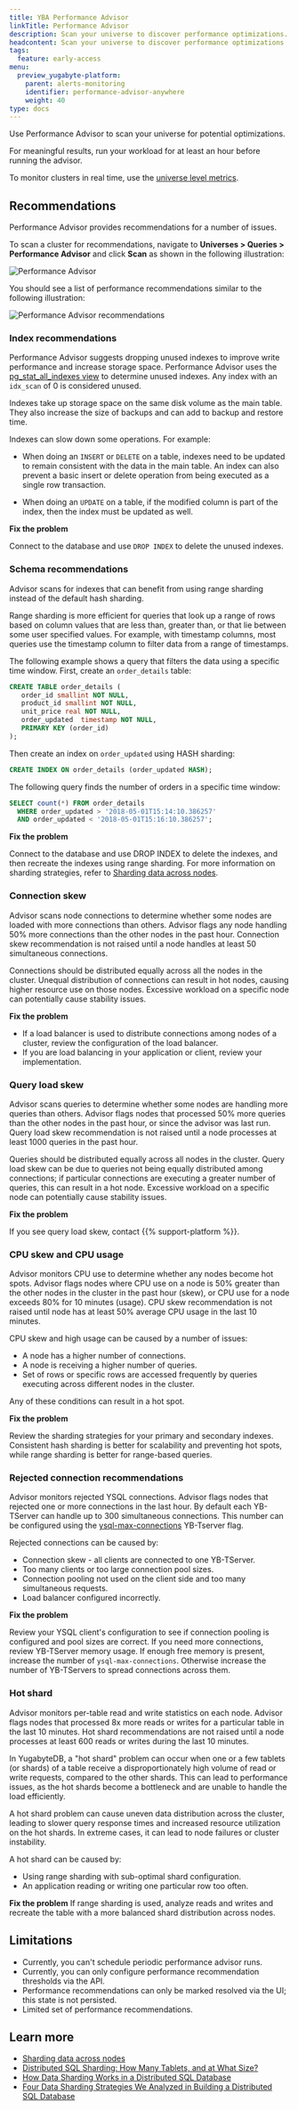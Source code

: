 ```yaml
---
title: YBA Performance Advisor
linkTitle: Performance Advisor
description: Scan your universe to discover performance optimizations.
headcontent: Scan your universe to discover performance optimizations
tags:
  feature: early-access
menu:
  preview_yugabyte-platform:
    parent: alerts-monitoring
    identifier: performance-advisor-anywhere
    weight: 40
type: docs
---
```


Use Performance Advisor to scan your universe for potential optimizations.

For meaningful results, run your workload for at least an hour before running the advisor.

To monitor clusters in real time, use the [universe level metrics](../anywhere-metrics/).

## Recommendations

Performance Advisor provides recommendations for a number of issues.

To scan a cluster for recommendations, navigate to **Universes > Queries > Performance Advisor** and click **Scan** as shown in the following illustration:

![Performance Advisor](/images/yp/alerts-monitoring/perf-advisor/perf-advisor-overview.png)

You should see a list of performance recommendations similar to the following illustration:

![Performance Advisor recommendations](/images/yp/alerts-monitoring/perf-advisor/perf-recommendations.png)

### Index recommendations

Performance Advisor suggests dropping unused indexes to improve write performance and increase storage space. Performance Advisor uses the [pg_stat_all_indexes view](https://www.postgresql.org/docs/11/monitoring-stats.html#PG-STAT-ALL-INDEXES-VIEW) to determine unused indexes. Any index with an `idx_scan` of 0 is considered unused.

Indexes take up storage space on the same disk volume as the main table. They also increase the size of backups and can add to backup and restore time.

Indexes can slow down some operations. For example:

- When doing an `INSERT` or `DELETE` on a table, indexes need to be updated to remain consistent with the data in the main table. An index can also prevent a basic insert or delete operation from being executed as a single row transaction.

- When doing an `UPDATE` on a table, if the modified column is part of the index, then the index must be updated as well.

**Fix the problem**

Connect to the database and use `DROP INDEX` to delete the unused indexes.

### Schema recommendations

Advisor scans for indexes that can benefit from using range sharding instead of the default hash sharding.

Range sharding is more efficient for queries that look up a range of rows based on column values that are less than, greater than, or that lie between some user specified values. For example, with timestamp columns, most queries use the timestamp column to filter data from a range of timestamps.

The following example shows a query that filters the data using a specific time window. First, create an `order_details` table:

```sql
CREATE TABLE order_details (
   order_id smallint NOT NULL,
   product_id smallint NOT NULL,
   unit_price real NOT NULL,
   order_updated  timestamp NOT NULL,
   PRIMARY KEY (order_id)
);
```

Then create an index on `order_updated` using HASH sharding:

```sql
CREATE INDEX ON order_details (order_updated HASH);
```

The following query finds the number of orders in a specific time window:

```sql
SELECT count(*) FROM order_details
  WHERE order_updated > '2018-05-01T15:14:10.386257'
  AND order_updated < '2018-05-01T15:16:10.386257';
```

**Fix the problem**

Connect to the database and use DROP INDEX to delete the indexes, and then recreate the indexes using range sharding. For more information on sharding strategies, refer to [Sharding data across nodes](../../../architecture/docdb-sharding/sharding/).

### Connection skew

Advisor scans node connections to determine whether some nodes are loaded with more connections than others. Advisor flags any node handling 50% more connections than the other nodes in the past hour. Connection skew recommendation is not raised until  a node handles at least 50 simultaneous connections.

Connections should be distributed equally across all the nodes in the cluster. Unequal distribution of connections can result in hot nodes, causing higher resource use on those nodes. Excessive workload on a specific node can potentially cause stability issues.

**Fix the problem**

- If a load balancer is used to distribute connections among nodes of a cluster, review the configuration of the load balancer.
- If you are load balancing in your application or client, review your implementation.

### Query load skew

Advisor scans queries to determine whether some nodes are handling more queries than others. Advisor flags nodes that processed 50% more queries than the other nodes in the past hour, or since the advisor was last run. Query load skew recommendation is not raised until a node processes at least 1000 queries in the past hour.

Queries should be distributed equally across all nodes in the cluster. Query load skew can be due to queries not being equally distributed among connections; if particular connections are executing a greater number of queries, this can result in a hot node. Excessive workload on a specific node can potentially cause stability issues.

**Fix the problem**

If you see query load skew, contact {{% support-platform %}}.

### CPU skew and CPU usage

Advisor monitors CPU use to determine whether any nodes become hot spots. Advisor flags nodes where CPU use on a node is 50% greater than the other nodes in the cluster in the past hour (skew), or CPU use for a node exceeds 80% for 10 minutes (usage). CPU skew recommendation is not raised until node has at least 50% average CPU usage in the last 10 minutes.

CPU skew and high usage can be caused by a number of issues:

- A node has a higher number of connections.
- A node is receiving a higher number of queries.
- Set of rows or specific rows are accessed frequently by queries executing across different nodes in the cluster.

Any of these conditions can result in a hot spot.

**Fix the problem**

Review the sharding strategies for your primary and secondary indexes. Consistent hash sharding is better for scalability and preventing hot spots, while range sharding is better for range-based queries.

### Rejected connection recommendations

Advisor monitors rejected YSQL connections. Advisor flags nodes that rejected one or more connections in the last hour. By default each YB-TServer can handle up to 300 simultaneous connections. This number can be configured using the [ysql-max-connections](../../../reference/configuration/yb-tserver/#ysql-max-connections) YB-Tserver flag.

Rejected connections can be caused by:

- Connection skew - all clients are connected to one YB-TServer.
- Too many clients or too large connection pool sizes.
- Connection pooling not used on the client side and too many simultaneous requests.
- Load balancer configured incorrectly.

**Fix the problem**

Review your YSQL client's configuration to see if connection pooling is configured and pool sizes are correct. If you need more connections, review YB-TServer memory usage. If enough free memory is present, increase the number of `ysql-max-connections`. Otherwise increase the number of YB-TServers to spread connections across them.

### Hot shard

Advisor monitors per-table read and write statistics on each node. Advisor flags nodes that processed 8x more reads or writes for a particular table in the last 10 minutes. Hot shard recommendations are not raised until a node processes at least 600 reads or writes during the last 10 minutes.

In YugabyteDB, a "hot shard" problem can occur when one or a few tablets (or shards) of a table receive a disproportionately high volume of read or write requests, compared to the other shards. This can lead to performance issues, as the hot shards become a bottleneck and are unable to handle the load efficiently.

A hot shard problem can cause uneven data distribution across the cluster, leading to slower query response times and increased resource utilization on the hot shards. In extreme cases, it can lead to node failures or cluster instability.

A hot shard can be caused by:

- Using range sharding with sub-optimal shard configuration.
- An application reading or writing one particular row too often.

**Fix the problem**
If range sharding is used, analyze reads and writes and recreate the table with a more balanced shard distribution across nodes.

## Limitations

- Currently, you can't schedule periodic performance advisor runs.
- Currently, you can only configure performance recommendation thresholds via the API.
- Performance recommendations can only be marked resolved via the UI; this state is not persisted.
- Limited set of performance recommendations.

## Learn more

- [Sharding data across nodes](../../../architecture/docdb-sharding/sharding/)
- [Distributed SQL Sharding: How Many Tablets, and at What Size?](https://www.yugabyte.com/blog/distributed-sql-sharding-how-many-tablets-size/)
- [How Data Sharding Works in a Distributed SQL Database](https://www.yugabyte.com/blog/how-data-sharding-works-in-a-distributed-sql-database/)
- [Four Data Sharding Strategies We Analyzed in Building a Distributed SQL Database](https://www.yugabyte.com/blog/four-data-sharding-strategies-we-analyzed-in-building-a-distributed-sql-database/)
